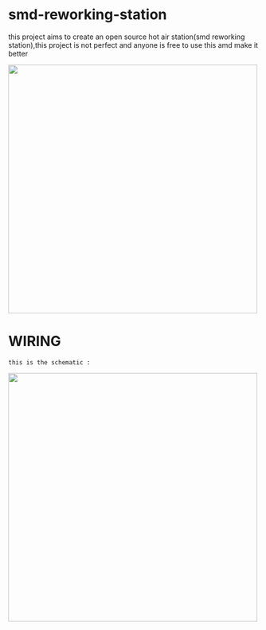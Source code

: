 # smd-reworking-station
this project aims to create an open source hot air station(smd reworking station),this project is not perfect and anyone is free to use this amd make it better

<image src="images/IMG_20200725_164713.jpg" width="500">
  
# WIRING
```
this is the schematic :
```
 <image src="images/Schematic.png" width="500"> 
